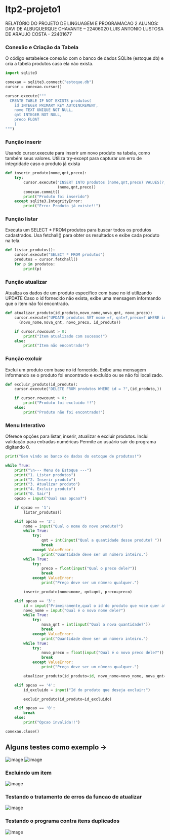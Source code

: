 # ltp2-projeto1

RELATÓRIO DO PROJETO DE LINGUAGEM E PROGRAMACAO 2
ALUNOS:
DAVI DE ALBUQUERQUE CHAVANTE – 22406020
LUIS ANTONIO LUSTOSA DE ARAUJO COSTA - 22401677

### Conexão e Criação da Tabela

O código estabelece conexão com o banco de dados SQLite (estoque.db) e cria a tabela produtos caso ela não exista.
```python
import sqlite3

conexao = sqlite3.connect("estoque.db")
cursor = conexao.cursor()

cursor.execute("""
  CREATE TABLE IF NOT EXISTS produtos(
    id INTEGER PRIMARY KEY AUTOINCREMENT,
    nome TEXT UNIQUE NOT NULL,
    qnt INTEGER NOT NULL,
    preco FLOAT
    )
""")
```


### Função inserir

Usando cursor.execute para inserir um novo produto na tabela, como também seus valores.
Utiliza try-except para capturar um erro de integridade caso o produto já exista
```python
def inserir_produto(nome,qnt,preco):
    try:
        cursor.execute("INSERT INTO produtos (nome,qnt,preco) VALUES(?,?,?)",
                       (nome,qnt,preco))
        conexao.commit()
        print("Produto foi inserido")
    except sqlite3.IntegrityError:
        print("Erro: Produto já existe!!")
```

### Função listar

Executa um SELECT * FROM produtos para buscar todos os produtos cadastrados.
Usa fetchall() para obter os resultados e exibe cada produto na tela.
```python
def listar_produtos():
    cursor.execute("SELECT * FROM produtos")
    produtos = cursor.fetchall()
    for p in produtos:
        print(p)
```


### Função atualizar

Atualiza os dados de um produto específico com base no id utilizando UPDATE
Caso o id fornecido não exista, exibe uma mensagem informando que o item não foi encontrado.
```python
def atualizar_produto(id_produto,novo_nome,nova_qnt, novo_preco):
    cursor.execute("UPDATE produtos SET nome =?, qnt=?,preco=? WHERE id=?",
      (novo_nome,nova_qnt, novo_preco, id_produto))

    if cursor.rowcount > 0:
        print("Item atualizado com sucesso!")
    else:
        print("Item não encontrado!")
```

### Função excluir

Exclui um produto com base no id fornecido.
Exibe uma mensagem informando se o produto foi encontrado e excluído ou se não foi localizado.
```python
def excluir_produto(id_produto):
    cursor.execute("DELETE FROM produtos WHERE id = ?",(id_produto,))

    if cursor.rowcount > 0:
        print("Produto foi excluido !!")
    else:
        print("Produto não foi encontrado!")
```



### Menu Interativo

Oferece opções para listar, inserir, atualizar e excluir produtos.
Inclui validação para entradas numéricas 
Permite ao usuário sair do programa digitando 0.
```python
print("Bem vindo ao banco de dados do estoque de produtos!")

while True:
    print("\n--- Menu de Estoque ---")
    print("1. Listar produtos")
    print("2. Inserir produto")
    print("3. Atualizar produto")
    print("4. Excluir produto")
    print("0. Sair")
    opcao = input("Qual sua opcao?")

    if opcao == '1':
        listar_produtos()

    elif opcao == '2':
        nome = input("Qual o nome do novo produto?")
        while True:
            try:
                qnt = int(input("Qual a quantidade desse produto? "))
                break
            except ValueError:
                print("Quantidade deve ser um número inteiro.")
        while True:
            try:
                preco = float(input("Qual o preco dele?"))
                break
            except ValueError:
                print("Preço deve ser um número qualquer.")

        inserir_produto(nome=nome, qnt=qnt, preco=preco)

    elif opcao == '3':
        id = input("Primeiramente,qual o id do produto que voce quer atualizar?")
        novo_nome = input("Qual é o novo nome dele?")
        while True:
            try:
                nova_qnt = int(input("Qual a nova quantidade?"))
                break
            except ValueError:
                print("Quantidade deve ser um número inteiro.")
        while True:
            try:
                novo_preco = float(input("Qual é o novo preco dele?"))
                break
            except ValueError:
                print("Preço deve ser um número qualquer.")

        atualizar_produto(id_produto=id, novo_nome=novo_nome, nova_qnt=nova_qnt, novo_preco=novo_preco)

    elif opcao == '4':
        id_excluido = input("Id do produto que deseja excluir:")

        excluir_produto(id_produto=id_excluido)

    elif opcao == '0':
        break
    else:
        print("Opcao invalida!!")

conexao.close()
```
## Alguns testes como exemplo -> 

![image](https://github.com/user-attachments/assets/b1548cc8-c62e-448d-b7b8-05ea6144eeab)
![image](https://github.com/user-attachments/assets/bcc5bafd-c354-43cc-8aa8-4fa52601f901)

### Excluindo um item
![image](https://github.com/user-attachments/assets/bf988529-3e3e-4511-ae3b-af42bcb54519)

### Testando o tratamento de erros da funcao de atualizar
![image](https://github.com/user-attachments/assets/c0999d84-7ae4-4ade-8f34-6ccb5e5e05d2)

### Testando o programa contra itens duplicados 
![image](https://github.com/user-attachments/assets/e8a59c0c-2c79-4d52-a543-b215a91427e6)






